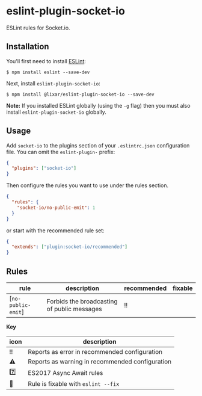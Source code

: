 # eslint-plugin-socket-io

ESLint rules for Socket.io.

## Installation

You'll first need to install [ESLint](http://eslint.org):

```
$ npm install eslint --save-dev
```

Next, install `eslint-plugin-socket-io`:

```
$ npm install @lixar/eslint-plugin-socket-io --save-dev
```

**Note:** If you installed ESLint globally (using the `-g` flag) then you must
also install `eslint-plugin-socket-io` globally.

## Usage

Add `socket-io` to the plugins section of your `.eslintrc.json` configuration
file. You can omit the `eslint-plugin-` prefix:

```json
{
  "plugins": ["socket-io"]
}
```

Then configure the rules you want to use under the rules section.

```json
{
  "rules": {
    "socket-io/no-public-emit": 1
  }
}
```

or start with the recommended rule set:

```json
{
  "extends": ["plugin:socket-io/recommended"]
}
```

## Rules

| rule                                                     | description                                                                      | recommended | fixable  |
| -------------------------------------------------------- | -------------------------------------------------------------------------------- | ----------- | -------- |
| [`no-public-emit`]                                       | Forbids the broadcasting of public messages                                      | :bangbang:  |          |

**Key**

| icon       | description                                     |
| ---------- | ----------------------------------------------- |
| :bangbang: | Reports as error in recommended configuration   |
| :warning:  | Reports as warning in recommended configuration |
| :seven:    | ES2017 Async Await rules                        |
| :wrench:   | Rule is fixable with `eslint --fix`             |
